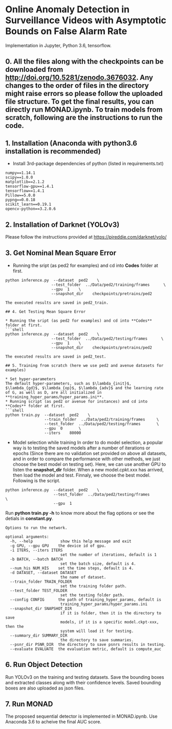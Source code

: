 # Online Anomaly Detection in Surveillance Videos with Asymptotic Bounds on False Alarm Rate

Implementation in Jupyter, Python 3.6, tensorflow. 


## 0. All the files along with the checkpoints can be downloaded from http://doi.org/10.5281/zenodo.3676032. Any changes to the order of files in the directory might raise errors so please follow the uploaded file structure. To get the final results, you can directly run MONAD.ipynb. To train models from scratch, following are the instructions to run the code. 

## 1. Installation (Anaconda with python3.6 installation is recommended)
* Install 3rd-package dependencies of python (listed in requirements.txt)
```
numpy==1.14.1
scipy==1.0.0
matplotlib==2.1.2
tensorflow-gpu==1.4.1
tensorflow==1.4.1
Pillow==5.0.0
pypng==0.0.18
scikit_learn==0.19.1
opencv-python==3.2.0.6
```

## 2. Installation of Darknet (YOLOv3)

Please follow the instructions provided at https://pjreddie.com/darknet/yolo/

## 3. Get Nominal Mean Square Error 

* Running the sript (as ped2 for examples) and cd into **Codes** folder at first.
```shell
python inference.py  --dataset  ped2    \
                    --test_folder  ../Data/ped2/training/frames      \
                    --gpu  1    \
                    --snapshot_dir    checkpoints/pretrains/ped2

The executed results are saved in ped2_train.

## 4. Get Testing Mean Square Error

* Running the sript (as ped2 for examples) and cd into **Codes** folder at first.
```shell
python inference.py  --dataset  ped2    \
                    --test_folder  ../Data/ped2/testing/frames      \
                    --gpu  1    \
                    --snapshot_dir    checkpoints/pretrains/ped2

The executed results are saved in ped2_test.    

## 5. Training from scratch (here we use ped2 and avenue datasets for examples)

* Set hyper-parameters
The default hyper-parameters, such as $\lambda_{init}$, $\lambda_{gd}$, $\lambda_{op}$, $\lambda_{adv}$ and the learning rate of G, as well as D, are all initialized in **training_hyper_params/hyper_params.ini**. 
* Running script (as ped2 or avenue for instances) and cd into **Codes** folder at first.
```shell
python train.py  --dataset  ped2    \
                 --train_folder  ../Data/ped2/training/frames     \
                 --test_folder  ../Data/ped2/testing/frames       \
                 --gpu  0       \
                 --iters    80000
```
* Model selection while training
In order to do model selection, a popular way is to testing the saved models after a number of iterations or epochs (Since there are no validation set provided on above all datasets, and in order to compare the performance with other methods, we just choose the best model on testing set). Here, we can use another GPU to listen the **snapshot_dir** folder. When a new model.cpkt.xxx has arrived, then load the model and test. Finnaly, we choose the best model. Following is the script.
```shell
python inference.py  --dataset  ped2    \
                     --test_folder  ../Data/ped2/testing/frames       \
                     --gpu  1
```
Run **python train.py -h** to know more about the flag options or see the detials in **constant.py**.
```shell
Options to run the network.

optional arguments:
  -h, --help            show this help message and exit
  -g GPU, --gpu GPU    the device id of gpu.
  -i ITERS, --iters ITERS
                        set the number of iterations, default is 1
  -b BATCH, --batch BATCH
                        set the batch size, default is 4.
  --num_his NUM_HIS    set the time steps, default is 4.
  -d DATASET, --dataset DATASET
                        the name of dataset.
  --train_folder TRAIN_FOLDER
                        set the training folder path.
  --test_folder TEST_FOLDER
                        set the testing folder path.
  --config CONFIG      the path of training_hyper_params, default is
                        training_hyper_params/hyper_params.ini
  --snapshot_dir SNAPSHOT_DIR
                        if it is folder, then it is the directory to save
                        models, if it is a specific model.ckpt-xxx, then the
                        system will load it for testing.
  --summary_dir SUMMARY_DIR
                        the directory to save summaries.
  --psnr_dir PSNR_DIR  the directory to save psnrs results in testing.
  --evaluate EVALUATE  the evaluation metric, default is compute_auc
```

## 6. Run Object Detection 

Run YOLOv3 on the training and testing datasets. Save the bounding boxes and extracted classes along with their confidence levels. Saved bounding boxes are also uploaded as json files.

## 7. Run MONAD

The proposed sequential detector is implemented in MONAD.ipynb. Use Anaconda 3.6 to acheive the final AUC score. 